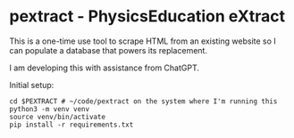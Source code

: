 # pextract - PhysicsEducation eXtract

This is a one-time use tool to scrape HTML from an existing website so I can
populate a database that powers its replacement.

I am developing this with assistance from ChatGPT.

Initial setup:
```
cd $PEXTRACT # ~/code/pextract on the system where I'm running this
python3 -m venv venv
source venv/bin/activate
pip install -r requirements.txt
```

